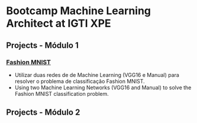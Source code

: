 # Bootcamp Machine Learning Architect at IGTI XPE

## Projects - Módulo 1

### <a href="###"><b>Fashion MNIST</b></a>
- Utilizar duas redes de de Machine Learning (VGG16 e Manual) para resolver o problema de classificação Fashion MNIST.
- Using two Machine Learning Networks (VGG16 and Manual) to solve the Fashion MNIST classification problem.

## Projects - Módulo 2

